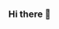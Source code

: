 ### Hi there 👋

<!--
**tien121299/tien121299** is a ✨ _special_ ✨ repository because its `README.md` (this file) appears on your GitHub profile.

Here are some ideas to get you started:

- 🔭 I’m currently working on freeplance
- 🌱 I’m currently learning UI/UX design
- 👯 I’m looking to collaborate on a job
- 🤔 I’m looking for help with ...
- 💬 Ask me about ...
- 📫 How to reach me: ...
- 😄 Pronouns: ...
- ⚡ Fun fact: ...
-->
